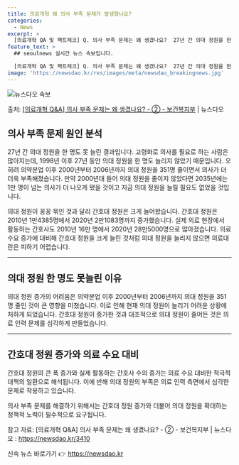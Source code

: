 ```yaml
---
title: 의료개혁 왜 의사 부족 문제가 발생했나요?
categories:
  - News
excerpt: >
  [의료개혁 QA 및 팩트체크] Q. 의사 부족 문제는 왜 생겼나요?  27년 간 의대 정원을 한 명도 못 늘…
feature_text: >
  ## seoulnews 실시간 뉴스 속보입니다.

  [의료개혁 QA 및 팩트체크] Q. 의사 부족 문제는 왜 생겼나요?  27년 간 의대 정원을 한 명도 못 늘…
image: 'https://newsdao.kr/res/images/meta/newsdao_breakingnews.jpg'
---
```


![뉴스다오 속보](https://newsdao.kr/res/images/meta/newsdao_breakingnews.jpg)

<p>출처: <a href="https://newsdao.kr/3410" rel="dofollow">[의료개혁 Q&A] 의사 부족 문제는 왜 생겼나요? - ② - 보건복지부</a> | 뉴스다오</p>

<h2 data-ke-size="size26">의사 부족 문제 원인 분석</h2>
<p data-ke-size="size16">27년 간 의대 정원을 한 명도 못 늘린 결과입니다. 고령화로 의사를 필요로 하는 사람은 많아지는데, 1998년 이후 27년 동안 의대 정원을 한 명도 늘리지 않았기 때문입니다. 오히려 의약분업 이후 2000년부터 2006년까지 의대 정원을 351명 줄이면서 의사가 더더욱 부족해졌습니다. 만약 2000년대 들어 의대 정원을 줄이지 않았다면 2035년에는 1만 명이 넘는 의사가 더 나오게 됐을 것이고 지금 의대 정원을 늘릴 필요도 없었을 것입니다.</p>

<p data-ke-size="size16">의대 정원이 꽁꽁 묶인 것과 달리 간호대 정원은 크게 늘어왔습니다. 간호대 정원은 2010년 1만4385명에서 2020년 2만1083명까지 증가했습니다. 실제 의료 현장에서 활동하는 간호사도 2010년 16만 명에서 2020년 28만5000명으로 많아졌습니다. 의료 수요 증가에 대비해 간호대 정원을 크게 늘린 것처럼 의대 정원을 늘리지 않으면 의료대란은 피하기 어렵습니다.</p>

<hr>

<h2 data-ke-size="size26">의대 정원 한 명도 못늘린 이유</h2>
<p data-ke-size="size16">의대 정원 증가의 어려움은 의약분업 이후 2000년부터 2006년까지 의대 정원을 351명 줄인 것이 큰 영향을 미쳤습니다. 이로 인해 현재 의대 정원이 늘리기 어려운 상황에 처하게 되었습니다. 간호대 정원이 증가한 것과 대조적으로 의대 정원이 줄어든 것은 의료 인력 문제를 심각하게 만들었습니다.</p>

<hr>

<h2 data-ke-size="size26">간호대 정원 증가와 의료 수요 대비</h2>
<p data-ke-size="size16">간호대 정원의 큰 폭 증가와 실제 활동하는 간호사 수의 증가는 의료 수요 대비한 적극적 대책의 일환으로 해석됩니다. 이에 반해 의대 정원의 부족은 의료 인력 측면에서 심각한 문제로 작용하고 있습니다.</p>

<p data-ke-size="size16">의사 부족 문제를 해결하기 위해서는 간호대 정원 증가와 더불어 의대 정원을 확대하는 정책적 노력이 필수적으로 요구됩니다.</p>

참고 자료: [의료개혁 Q&A] 의사 부족 문제는 왜 생겼나요? - ② - 보건복지부 | 뉴스다오  : <a href="https://newsdao.kr/3410">https://newsdao.kr/3410</a> 

신속 뉴스 바로가기 👉 <a href="https://newsdao.kr" rel="dofollow">https://newsdao.kr</a>


